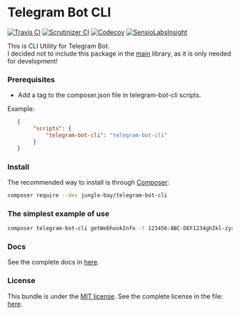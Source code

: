 # Telegram Bot CLI

[![Travis CI](https://img.shields.io/travis/jungle-bay/telegram-bot-cli.svg?style=flat)](https://travis-ci.org/jungle-bay/telegram-bot-cli)
[![Scrutinizer CI](https://img.shields.io/scrutinizer/g/jungle-bay/telegram-bot-cli.svg?style=flat)](https://scrutinizer-ci.com/g/jungle-bay/telegram-bot-cli)
[![Codecov](https://img.shields.io/codecov/c/github/jungle-bay/telegram-bot-cli.svg?style=flat)](https://codecov.io/gh/jungle-bay/telegram-bot-cli)
[![SensioLabsInsight](https://img.shields.io/sensiolabs/i/cd33ddb0-5bd7-4025-a584-7e4dc36242b7.svg?style=flat)](https://insight.sensiolabs.com/projects/cd33ddb0-5bd7-4025-a584-7e4dc36242b7)

This is CLI Utility for Telegram Bot. <br />
I decided not to include this package in the [main](https://github.com/jungle-bay/telegram-bot-api) library, as it is only needed for development!

### Prerequisites

   - Add a tag to the composer.json file in telegram-bot-cli scripts.

Example:
```json
   {
        "scripts": {
            "telegram-bot-cli": "telegram-bot-cli"
        }
   }
```
   
### Install

The recommended way to install is through [Composer](https://getcomposer.org):

```bash
composer require --dev jungle-bay/telegram-bot-cli
```

### The simplest example of use

```bash
composer telegram-bot-cli getWebhookInfo -t 123456:ABC-DEF1234ghIkl-zyx57W2v1u123ew11
```

### Docs
See the complete docs in [here](https://github.com/jungle-bay/telegram-bot-cli/blob/master/docs/readme.md).

### License

This bundle is under the [MIT license](http://opensource.org/licenses/MIT). See the complete license in the file: [here](https://github.com/jungle-bay/telegram-bot-cli/blob/master/license.txt).
